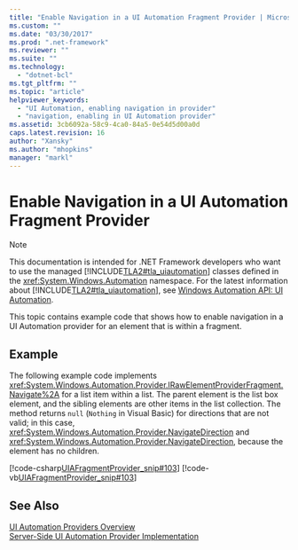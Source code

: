 ```yaml
---
title: "Enable Navigation in a UI Automation Fragment Provider | Microsoft Docs"
ms.custom: ""
ms.date: "03/30/2017"
ms.prod: ".net-framework"
ms.reviewer: ""
ms.suite: ""
ms.technology: 
  - "dotnet-bcl"
ms.tgt_pltfrm: ""
ms.topic: "article"
helpviewer_keywords: 
  - "UI Automation, enabling navigation in provider"
  - "navigation, enabling in UI Automation provider"
ms.assetid: 3cb6092a-58c9-4ca0-84a5-0e54d5d00a0d
caps.latest.revision: 16
author: "Xansky"
ms.author: "mhopkins"
manager: "markl"
---
```

# Enable Navigation in a UI Automation Fragment Provider
> [!NOTE]
>  This documentation is intended for .NET Framework developers who want to use the managed [!INCLUDE[TLA2#tla_uiautomation](../../../includes/tla2sharptla-uiautomation-md.md)] classes defined in the <xref:System.Windows.Automation> namespace. For the latest information about [!INCLUDE[TLA2#tla_uiautomation](../../../includes/tla2sharptla-uiautomation-md.md)], see [Windows Automation API: UI Automation](http://go.microsoft.com/fwlink/?LinkID=156746).  
  
 This topic contains example code that shows how to enable navigation in a UI Automation provider for an element that is within a fragment.  
  
## Example  
 The following example code implements <xref:System.Windows.Automation.Provider.IRawElementProviderFragment.Navigate%2A> for a list item within a list. The parent element is the list box element, and the sibling elements are other items in the list collection. The method returns `null` (`Nothing` in Visual Basic) for directions that are not valid; in this case, <xref:System.Windows.Automation.Provider.NavigateDirection> and <xref:System.Windows.Automation.Provider.NavigateDirection>, because the element has no children.  
  
 [!code-csharp[UIAFragmentProvider_snip#103](../../../samples/snippets/csharp/VS_Snippets_Wpf/UIAFragmentProvider_snip/CSharp/ListItemFragment.cs#103)]
 [!code-vb[UIAFragmentProvider_snip#103](../../../samples/snippets/visualbasic/VS_Snippets_Wpf/UIAFragmentProvider_snip/VisualBasic/ListItemFragment.vb#103)]  
  
## See Also  
 [UI Automation Providers Overview](../../../docs/framework/ui-automation/ui-automation-providers-overview.md)   
 [Server-Side UI Automation Provider Implementation](../../../docs/framework/ui-automation/server-side-ui-automation-provider-implementation.md)